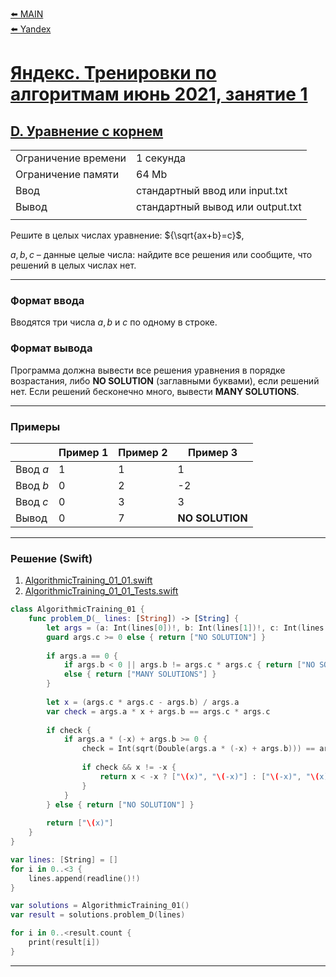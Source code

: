 [⬅️ MAIN][main]<br>[⬅️ Yandex][Yandex]  

[main]: ./../../../README.md
[Yandex]: ./../../README.md
[Yandex_AT_01_orig]: https://contest.yandex.ru/contest/27393
[Yandex_AT_01_D]: https://contest.yandex.ru/contest/27393/problems/D/

# [Яндекс. Тренировки по алгоритмам июнь 2021, занятие 1][Yandex_AT_01_orig]
## [D. Уравнение с корнем][Yandex_AT_01_D]


|||
|--------------------|---------------------------------|
|Ограничение времени |1 секунда                        |
|Ограничение памяти  |64 Mb                            |
|Ввод                |стандартный ввод или input.txt   |
|Вывод               |стандартный вывод или output.txt |
|||


Решите в целых числах уравнение: ${\sqrt{ax+b}=c}$,

${a, b, c}$ – данные целые числа: найдите все решения или сообщите, что решений в целых числах нет.


---
### Формат ввода
Вводятся три числа ${a, b}$ и ${c}$ по одному в строке.


### Формат вывода
Программа должна вывести все решения уравнения в порядке возрастания, либо **NO SOLUTION** (заглавными буквами), если решений нет. Если решений бесконечно много, вывести **MANY SOLUTIONS**.


---
### Примеры
|           |Пример 1 |Пример 2 |Пример 3        |
|-----------|---------|---------|----------------|
|Ввод ${a}$ |1        |1        |1               |
|Ввод ${b}$ |0        |2        |-2              |
|Ввод ${c}$ |0        |3        |3               |
|Вывод      |0        |7        |**NO SOLUTION** |


---
### Решение (Swift)
[AlgorithmicTraining_01_01]: ./../../YandexTasks.Swift/YandexTasks/Sources/YandexTasks/AlgorithmicTraining_01_01.swift

[AlgorithmicTraining_01_01_Tests]: ./../../YandexTasks.Swift/YandexTasks/Tests/YandexTasksTests/AlgorithmicTraining_01_01_Tests.swift

1. [AlgorithmicTraining_01_01.swift][AlgorithmicTraining_01_01]
2. [AlgorithmicTraining_01_01_Tests.swift][AlgorithmicTraining_01_01_Tests]

```swift
class AlgorithmicTraining_01 {
    func problem_D(_ lines: [String]) -> [String] {
        let args = (a: Int(lines[0])!, b: Int(lines[1])!, c: Int(lines[2])!)
        guard args.c >= 0 else { return ["NO SOLUTION"] }
        
        if args.a == 0 {
            if args.b < 0 || args.b != args.c * args.c { return ["NO SOLUTION"] }
            else { return ["MANY SOLUTIONS"] }
        }
        
        let x = (args.c * args.c - args.b) / args.a
        var check = args.a * x + args.b == args.c * args.c
        
        if check {
            if args.a * (-x) + args.b >= 0 {
                check = Int(sqrt(Double(args.a * (-x) + args.b))) == args.c
                
                if check && x != -x {
                    return x < -x ? ["\(x)", "\(-x)"] : ["\(-x)", "\(x)"]
                }
            }
        } else { return ["NO SOLUTION"] }
        
        return ["\(x)"]
    }
}

var lines: [String] = []
for i in 0..<3 {
    lines.append(readline()!)
}

var solutions = AlgorithmicTraining_01()
var result = solutions.problem_D(lines)

for i in 0..<result.count {
    print(result[i])
}
```


---